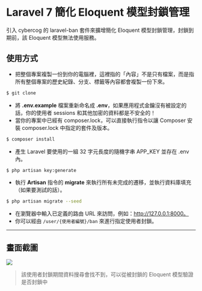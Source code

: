 # Laravel 7 簡化 Eloquent 模型封鎖管理

引入 cybercog 的 laravel-ban 套件來擴增簡化 Eloquent 模型封鎖管理，封鎖到期前，該 Eloquent 模型無法使用服務。

## 使用方式
- 把整個專案複製一份到你的電腦裡，這裡指的「內容」不是只有檔案，而是指所有整個專案的歷史紀錄、分支、標籤等內容都會複製一份下來。
```sh
$ git clone
```
- 將 __.env.example__ 檔案重新命名成 __.env__，如果應用程式金鑰沒有被設定的話，你的使用者 sessions 和其他加密的資料都是不安全的！
- 當你的專案中已經有 composer.lock，可以直接執行指令以讓 Composer 安裝 composer.lock 中指定的套件及版本。
```sh
$ composer install
```
- 產生 Laravel 要使用的一組 32 字元長度的隨機字串 APP_KEY 並存在 .env 內。
```sh
$ php artisan key:generate
```
- 執行 __Artisan__ 指令的 __migrate__ 來執行所有未完成的遷移，並執行資料庫填充（如果要測試的話）。
```sh
$ php artisan migrate --seed
```
- 在瀏覽器中輸入已定義的路由 URL 來訪問，例如：http://127.0.0.1:8000。
- 你可以經由 `/user/{使用者編號}/ban` 來進行指定使用者封鎖。

----

## 畫面截圖
![](https://i.imgur.com/wGy2vVM.png)
> 該使用者封鎖期間資料搜尋會找不到，可以從被封鎖的 Eloquent 模型驗證是否封鎖中